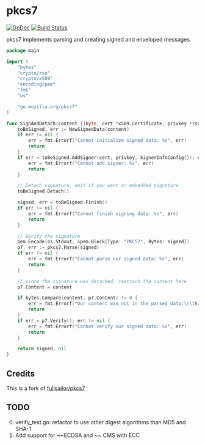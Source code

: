 # pkcs7

[![GoDoc](https://godoc.org/go.mozilla.org/pkcs7?status.svg)](https://godoc.org/go.mozilla.org/pkcs7)
[![Build Status](https://github.com/mozilla-services/pkcs7/workflows/CI/badge.svg?branch=master&event=push)](https://github.com/mozilla-services/pkcs7/actions/workflows/ci.yml?query=branch%3Amaster+event%3Apush)

pkcs7 implements parsing and creating signed and enveloped messages.

```go
package main

import (
	"bytes"
	"crypto/rsa"
	"crypto/x509"
	"encoding/pem"
	"fmt"
	"os"

    "go.mozilla.org/pkcs7"
)

func SignAndDetach(content []byte, cert *x509.Certificate, privkey *rsa.PrivateKey) (signed []byte, err error) {
	toBeSigned, err := NewSignedData(content)
	if err != nil {
		err = fmt.Errorf("Cannot initialize signed data: %s", err)
		return
	}
	if err = toBeSigned.AddSigner(cert, privkey, SignerInfoConfig{}); err != nil {
		err = fmt.Errorf("Cannot add signer: %s", err)
		return
	}

	// Detach signature, omit if you want an embedded signature
	toBeSigned.Detach()

	signed, err = toBeSigned.Finish()
	if err != nil {
		err = fmt.Errorf("Cannot finish signing data: %s", err)
		return
	}

	// Verify the signature
	pem.Encode(os.Stdout, &pem.Block{Type: "PKCS7", Bytes: signed})
	p7, err := pkcs7.Parse(signed)
	if err != nil {
		err = fmt.Errorf("Cannot parse our signed data: %s", err)
		return
	}

	// since the signature was detached, reattach the content here
	p7.Content = content

	if bytes.Compare(content, p7.Content) != 0 {
		err = fmt.Errorf("Our content was not in the parsed data:\n\tExpected: %s\n\tActual: %s", content, p7.Content)
		return
	}
	if err = p7.Verify(); err != nil {
		err = fmt.Errorf("Cannot verify our signed data: %s", err)
		return
	}

	return signed, nil
}
```



## Credits
This is a fork of [fullsailor/pkcs7](https://github.com/fullsailor/pkcs7)

## TODO
0. verify_test.go: refactor to use other digest algorithms than MD5 and SHA-1
1. Add support for ~~ECDSA and ~~ CMS with ECC

